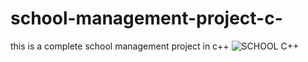 # school-management-project-c-
this is a complete school management project in c++
![SCHOOL C++](https://github.com/ahsulutions/school-management-project-c-/assets/143286184/368d9a9a-7dd7-4552-8032-4141235fa00f)
